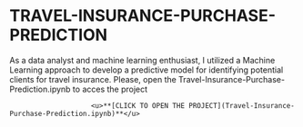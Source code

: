 # TRAVEL-INSURANCE-PURCHASE-PREDICTION
As a data analyst and machine learning enthusiast, I utilized a Machine Learning approach to develop a predictive model for identifying potential clients for travel insurance. Please, open the Travel-Insurance-Purchase-Prediction.ipynb to acces the project


                        <u>**[CLICK TO OPEN THE PROJECT](Travel-Insurance-Purchase-Prediction.ipynb)**</u>
